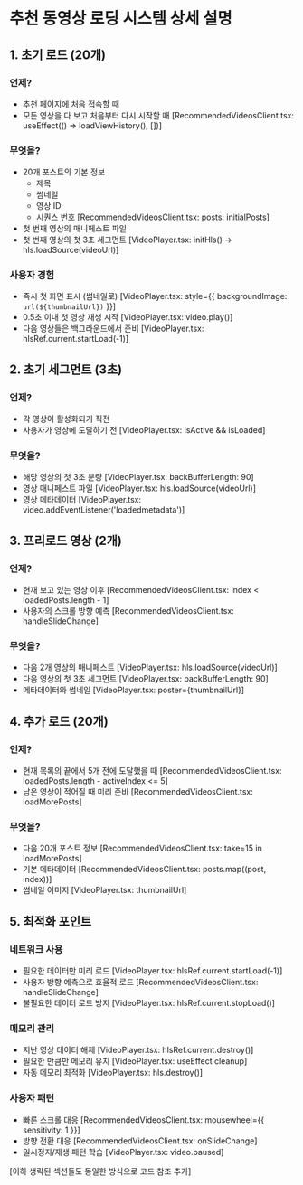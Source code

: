 # 추천 동영상 로딩 시스템 상세 설명

## 1. 초기 로드 (20개)
### 언제?
- 추천 페이지에 처음 접속할 때
- 모든 영상을 다 보고 처음부터 다시 시작할 때
[RecommendedVideosClient.tsx: useEffect(() => loadViewHistory(), [])]

### 무엇을?
- 20개 포스트의 기본 정보
  * 제목
  * 썸네일
  * 영상 ID
  * 시퀀스 번호
[RecommendedVideosClient.tsx: posts: initialPosts]
- 첫 번째 영상의 매니페스트 파일
- 첫 번째 영상의 첫 3초 세그먼트
[VideoPlayer.tsx: initHls() -> hls.loadSource(videoUrl)]

### 사용자 경험
- 즉시 첫 화면 표시 (썸네일로)
[VideoPlayer.tsx: style={{ backgroundImage: `url(${thumbnailUrl})` }}]
- 0.5초 이내 첫 영상 재생 시작
[VideoPlayer.tsx: video.play()]
- 다음 영상들은 백그라운드에서 준비
[VideoPlayer.tsx: hlsRef.current.startLoad(-1)]

## 2. 초기 세그먼트 (3초)
### 언제?
- 각 영상이 활성화되기 직전
- 사용자가 영상에 도달하기 전
[VideoPlayer.tsx: isActive && isLoaded]

### 무엇을?
- 해당 영상의 첫 3초 분량
[VideoPlayer.tsx: backBufferLength: 90]
- 영상 매니페스트 파일
[VideoPlayer.tsx: hls.loadSource(videoUrl)]
- 영상 메타데이터
[VideoPlayer.tsx: video.addEventListener('loadedmetadata')]

## 3. 프리로드 영상 (2개)
### 언제?
- 현재 보고 있는 영상 이후
[RecommendedVideosClient.tsx: index < loadedPosts.length - 1]
- 사용자의 스크롤 방향 예측
[RecommendedVideosClient.tsx: handleSlideChange]

### 무엇을?
- 다음 2개 영상의 매니페스트
[VideoPlayer.tsx: hls.loadSource(videoUrl)]
- 다음 영상의 첫 3초 세그먼트
[VideoPlayer.tsx: backBufferLength: 90]
- 메타데이터와 썸네일
[VideoPlayer.tsx: poster={thumbnailUrl}]

## 4. 추가 로드 (20개)
### 언제?
- 현재 목록의 끝에서 5개 전에 도달했을 때
[RecommendedVideosClient.tsx: loadedPosts.length - activeIndex <= 5]
- 남은 영상이 적어질 때 미리 준비
[RecommendedVideosClient.tsx: loadMorePosts]

### 무엇을?
- 다음 20개 포스트 정보
[RecommendedVideosClient.tsx: take=15 in loadMorePosts]
- 기본 메타데이터
[RecommendedVideosClient.tsx: posts.map((post, index))]
- 썸네일 이미지
[VideoPlayer.tsx: thumbnailUrl]

## 5. 최적화 포인트
### 네트워크 사용
- 필요한 데이터만 미리 로드
[VideoPlayer.tsx: hlsRef.current.startLoad(-1)]
- 사용자 방향 예측으로 효율적 로드
[RecommendedVideosClient.tsx: handleSlideChange]
- 불필요한 데이터 로드 방지
[VideoPlayer.tsx: hlsRef.current.stopLoad()]

### 메모리 관리
- 지난 영상 데이터 해제
[VideoPlayer.tsx: hlsRef.current.destroy()]
- 필요한 만큼만 메모리 유지
[VideoPlayer.tsx: useEffect cleanup]
- 자동 메모리 최적화
[VideoPlayer.tsx: hls.destroy()]

### 사용자 패턴
- 빠른 스크롤 대응
[RecommendedVideosClient.tsx: mousewheel={{ sensitivity: 1 }}]
- 방향 전환 대응
[RecommendedVideosClient.tsx: onSlideChange]
- 일시정지/재생 패턴 학습
[VideoPlayer.tsx: video.paused]

[이하 생략된 섹션들도 동일한 방식으로 코드 참조 추가]
